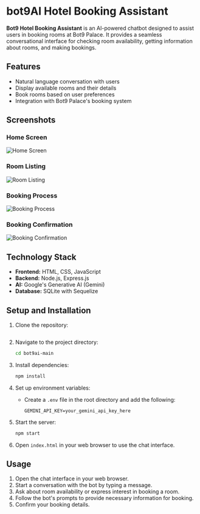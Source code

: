 # bot9AI Hotel Booking Assistant

**Bot9 Hotel Booking Assistant** is an AI-powered chatbot designed to assist users in booking rooms at Bot9 Palace. It provides a seamless conversational interface for checking room availability, getting information about rooms, and making bookings.

## Features
- Natural language conversation with users
- Display available rooms and their details
- Book rooms based on user preferences
- Integration with Bot9 Palace's booking system

## Screenshots
### Home Screen
![Home Screen](path_to_home_screen_screenshot)

### Room Listing
![Room Listing](path_to_room_listing_screenshot)

### Booking Process
![Booking Process](path_to_booking_process_screenshot)

### Booking Confirmation
![Booking Confirmation](path_to_booking_confirmation_screenshot)



## Technology Stack
- **Frontend:** HTML, CSS, JavaScript
- **Backend:** Node.js, Express.js
- **AI:** Google's Generative AI (Gemini)
- **Database:** SQLite with Sequelize

## Setup and Installation

1. Clone the repository:
    ```bash
    ```

2. Navigate to the project directory:
    ```bash
    cd bot9ai-main
    ```

3. Install dependencies:
    ```bash
    npm install
    ```

4. Set up environment variables:
    - Create a `.env` file in the root directory and add the following:
      ```
      GEMINI_API_KEY=your_gemini_api_key_here
      ```

5. Start the server:
    ```bash
    npm start
    ```

6. Open `index.html` in your web browser to use the chat interface.

## Usage

1. Open the chat interface in your web browser.
2. Start a conversation with the bot by typing a message.
3. Ask about room availability or express interest in booking a room.
4. Follow the bot's prompts to provide necessary information for booking.
5. Confirm your booking details.
